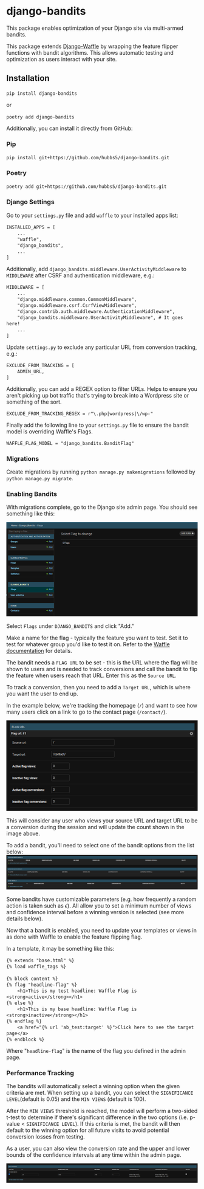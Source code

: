 # django-bandits

This package enables optimization of your Django site via multi-armed bandits.

This package extends [Django-Waffle](https://waffle.readthedocs.io/en/stable/) by wrapping the feature flipper functions with bandit algorithms. This allows automatic testing and optimization as users interact with your site.

## Installation

`pip install django-bandits`

or 

`poetry add django-bandits`

Additionally, you can install it directly from GitHub:

### Pip
`pip install git+https://github.com/hubbs5/django-bandits.git`
### Poetry
`poetry add git+https://github.com/hubbs5/django-bandits.git`

### Django Settings

Go to your `settings.py` file and add `waffle` to your installed apps list:
```
INSTALLED_APPS = [
    ...
    "waffle",
    "django_bandits",
    ...
]
```

Additionally, add `django_bandits.middleware.UserActivityMiddleware` to `MIDDLEWARE` after CSRF and authentication middleware, e.g.:

```
MIDDLEWARE = [
    ...
    "django.middleware.common.CommonMiddleware",
    "django.middleware.csrf.CsrfViewMiddleware",
    "django.contrib.auth.middleware.AuthenticationMiddleware",
    "django_bandits.middleware.UserActivityMiddleware", # It goes here!
    ...
]
```

Update `settings.py` to exclude any particular URL from conversion tracking, e.g.:
```
EXCLUDE_FROM_TRACKING = [
    ADMIN_URL,
]
```

Additionally, you can add a REGEX option to filter URLs. Helps to ensure you aren't picking up bot traffic that's trying to break into a Wordpress site or something of the sort.
```
EXCLUDE_FROM_TRACKING_REGEX = r"\.php|wordpress|\/wp-"
```

Finally add the following line to your `settings.py` file to ensure the bandit model is overriding Waffle's Flags.
```
WAFFLE_FLAG_MODEL = "django_bandits.BanditFlag"
```

### Migrations

Create migrations by running `python manage.py makemigrations` followed by `python manage.py migrate`.

### Enabling Bandits

With migrations complete, go to the Django site admin page. You should see something like this:

![View of Django admin page](docs/images/django_admin_bandit_1.png)

Select `Flags` under `DJANGO_BANDITS` and click "Add."

Make a name for the flag - typically the feature you want to test. Set it to test for whatever group you'd like to test it on. Refer to the [Waffle documentation](https://waffle.readthedocs.io/en/stable/) for details.

The bandit needs a `FLAG URL` to be set - this is the URL where the flag will be shown to users and is needed to track conversions and call the bandit to flip the feature when users reach that URL. Enter this as the `Source URL`.

To track a conversion, then you need to add a `Target URL`, which is where you want the user to end up.

In the example below, we're tracking the homepage (`/`) and want to see how many users click on a link to go to the contact page (`/contact/`).

![FLAG URL settings determines a successful conversion](docs/images/django_admin_bandit_flag_url.png)

This will consider any user who views your source URL and target URL to be a conversion during the session and will update the count shown in the image above.

To add a bandit, you'll need to select one of the bandit options from the list below:
![Select from Epsilon Greedy, Epsilon Decay, or UCB1 Bandits](docs/images/bandit-selection.png)

Some bandits have customizable parameters (e.g. how frequently a random action is taken such as $\epsilon$). All allow you to set a minimum number of views and confidence interval before a winning version is selected (see more details below).

Now that a bandit is enabled, you need to update your templates or views in as done with Waffle to enable the feature flipping flag.

In a template, it may be something like this:

```
{% extends "base.html" %}
{% load waffle_tags %}

{% block content %}
{% flag "headline-flag" %}
    <h1>This is my test headline: Waffle Flag is <strong>active</strong></h1>
{% else %}
    <h1>This is my base headline: Waffle Flag is <strong>inactive</strong></h1>
{% endflag %}
    <a href="{% url 'ab_test:target' %}">Click here to see the target page</a>
{% endblock %}
```

Where "`headline-flag`" is the name of the flag you defined in the admin page.

### Performance Tracking

The bandits will automatically select a winning option when the given criteria are met. When setting up a bandit, you can select the `SIGNIFICANCE LEVEL`(default is 0.05) and the `MIN VIEWS` (default is 100). 

After the `MIN VIEWS` threshold is reached, the model will perform a two-sided t-test to determine if there's significant difference in the two options (i.e. p-value < `SIGNIFICANCE LEVEL`). If this criteria is met, the bandit will then default to the winning option for all future visits to avoid potential conversion losses from testing.

As a user, you can also view the conversion rate and the upper and lower bounds of the confidence intervals at any time within the admin page.

![A view of the bandit stats](docs/images/bandit-stats.png)

